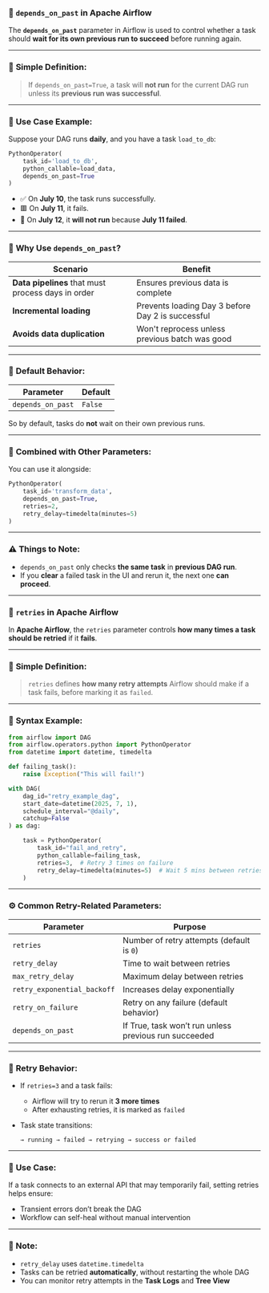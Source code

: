 ### 🔁 `depends_on_past` in Apache Airflow

The **`depends_on_past`** parameter in Airflow is used to control whether a task should **wait for its own previous run to succeed** before running again.

---

### 🧠 **Simple Definition:**

> If `depends_on_past=True`, a task will **not run** for the current DAG run unless its **previous run was successful**.

---

### 📅 **Use Case Example:**

Suppose your DAG runs **daily**, and you have a task `load_to_db`:

```python
PythonOperator(
    task_id='load_to_db',
    python_callable=load_data,
    depends_on_past=True
)
```

* ✅ On **July 10**, the task runs successfully.
* 🟥 On **July 11**, it fails.
* 🔁 On **July 12**, it **will not run** because **July 11 failed**.

---

### 🧩 **Why Use `depends_on_past`?**

| Scenario                                           | Benefit                                           |
| -------------------------------------------------- | ------------------------------------------------- |
| **Data pipelines** that must process days in order | Ensures previous data is complete                 |
| **Incremental loading**                            | Prevents loading Day 3 before Day 2 is successful |
| **Avoids data duplication**                        | Won't reprocess unless previous batch was good    |

---

### 🔄 **Default Behavior:**

| Parameter         | Default |
| ----------------- | ------- |
| `depends_on_past` | `False` |

So by default, tasks do **not** wait on their own previous runs.

---

### 🔐 **Combined with Other Parameters:**

You can use it alongside:

```python
PythonOperator(
    task_id='transform_data',
    depends_on_past=True,
    retries=2,
    retry_delay=timedelta(minutes=5)
)
```

---

### ⚠️ Things to Note:

* `depends_on_past` only checks **the same task** in **previous DAG run**.
* If you **clear** a failed task in the UI and rerun it, the next one **can proceed**.

---

### 🔁 `retries` in Apache Airflow

In **Apache Airflow**, the `retries` parameter controls **how many times a task should be retried** if it **fails**.

---

### 🧠 **Simple Definition:**

> `retries` defines **how many retry attempts** Airflow should make if a task fails, before marking it as `failed`.

---

### 🔧 **Syntax Example:**

```python
from airflow import DAG
from airflow.operators.python import PythonOperator
from datetime import datetime, timedelta

def failing_task():
    raise Exception("This will fail!")

with DAG(
    dag_id="retry_example_dag",
    start_date=datetime(2025, 7, 1),
    schedule_interval="@daily",
    catchup=False
) as dag:

    task = PythonOperator(
        task_id="fail_and_retry",
        python_callable=failing_task,
        retries=3,  # Retry 3 times on failure
        retry_delay=timedelta(minutes=5)  # Wait 5 mins between retries
    )
```

---

### ⚙️ **Common Retry-Related Parameters:**

| Parameter                   | Purpose                                               |
| --------------------------- | ----------------------------------------------------- |
| `retries`                   | Number of retry attempts (default is `0`)             |
| `retry_delay`               | Time to wait between retries                          |
| `max_retry_delay`           | Maximum delay between retries                         |
| `retry_exponential_backoff` | Increases delay exponentially                         |
| `retry_on_failure`          | Retry on any failure (default behavior)               |
| `depends_on_past`           | If True, task won’t run unless previous run succeeded |

---

### 🔁 **Retry Behavior:**

* If `retries=3` and a task fails:

  * Airflow will try to rerun it **3 more times**
  * After exhausting retries, it is marked as `failed`
* Task state transitions:

  ```
  → running → failed → retrying → success or failed
  ```

---

### 🧩 **Use Case:**

If a task connects to an external API that may temporarily fail, setting retries helps ensure:

* Transient errors don’t break the DAG
* Workflow can self-heal without manual intervention

---

### 📌 Note:

* `retry_delay` uses `datetime.timedelta`
* Tasks can be retried **automatically**, without restarting the whole DAG
* You can monitor retry attempts in the **Task Logs** and **Tree View**
